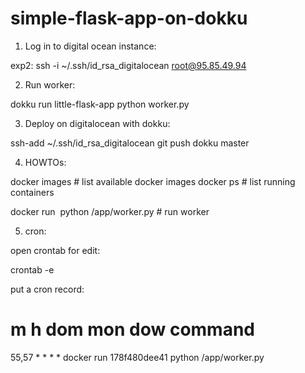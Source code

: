 simple-flask-app-on-dokku
=========================
1. Log in to digital ocean instance:

exp2: ssh -i ~/.ssh/id_rsa_digitalocean root@95.85.49.94

2. Run worker:

dokku run little-flask-app python worker.py

3. Deploy on digitalocean with dokku:

ssh-add ~/.ssh/id_rsa_digitalocean
git push dokku master

4. HOWTOs:

docker images # list available docker images
docker ps # list running containers

docker run <image> python /app/worker.py # run worker

5. cron:

open crontab for edit:

crontab -e

put a cron record:

# m h  dom mon dow   command
55,57 * * * * docker run 178f480dee41 python /app/worker.py

